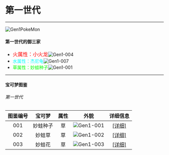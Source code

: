 # 第一世代

---

![Gen1PokeMon](/images/PokeMons/InitialPokeMon/gen1.jpg)

<h4>第一世代的御三家</h4>

* <font color="#FF0000" size="3">火属性：小火龙</font>![Gen1-004](/images/PokeMons/Gen1/004.gif "小火龙")<br>
*  <font color="#00FFFF">水属性：杰尼龟</font>![Gen1-007](/images/PokeMons/Gen1/007.gif "杰尼龟")<br>
* <font color="#00FF00">草属性：妙蛙种子</font>![Gen1-001](/images/PokeMons/Gen1/001.gif "妙蛙种子")<br>

---

<h4>宝可梦图鉴</h4><h6>第一世代</h6>

|图鉴编号|宝可梦|属性|外貌|详细信息|
|:---:|:---:|:---:|:---:|:---:|
|001|妙蛙种子|草|![Gen1-001](/images/PokeMons/Gen1/001.gif "妙蛙种子")|[[详细]](xxx.xxx.xxx "妙蛙种子")|
|002|妙蛙草|草|![Gen1-002](/images/PokeMons/Gen1/002.gif "妙蛙草")|[[详细]](xxx.xxx.xxx "妙蛙草")|
|003|妙蛙花|草|![Gen1-003](/images/PokeMons/Gen1/003.gif "妙蛙花")|[[详细]](xxx.xxx.xxx "妙蛙花")|
